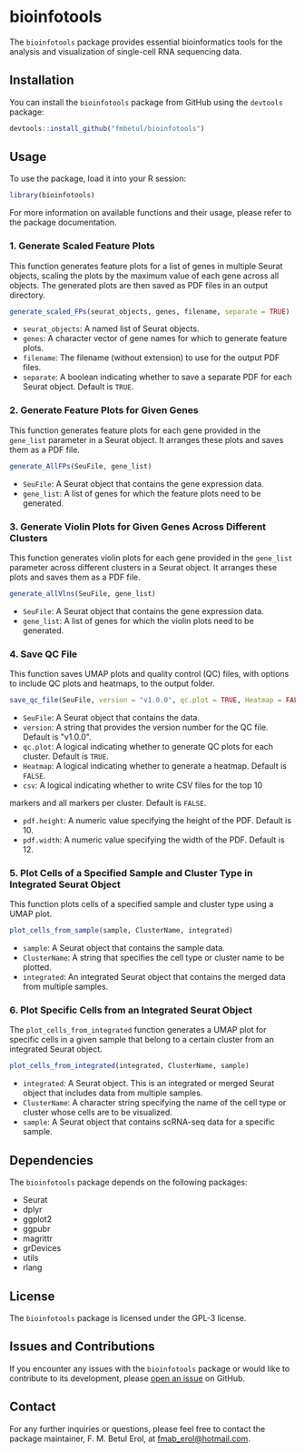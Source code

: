 # bioinfotools

The `bioinfotools` package provides essential bioinformatics tools for the analysis and visualization of single-cell RNA sequencing data.

## Installation

You can install the `bioinfotools` package from GitHub using the `devtools` package:

``` r
devtools::install_github("fmbetul/bioinfotools")
```

## Usage

To use the package, load it into your R session:

``` r
library(bioinfotools)
```

For more information on available functions and their usage, please refer to the package documentation.


### 1. Generate Scaled Feature Plots

This function generates feature plots for a list of genes in multiple Seurat objects, scaling the plots by the maximum value of each gene across all objects. The generated plots are then saved as PDF files in an output directory.

```R
generate_scaled_FPs(seurat_objects, genes, filename, separate = TRUE)
```

- `seurat_objects`: A named list of Seurat objects.
- `genes`: A character vector of gene names for which to generate feature plots.
- `filename`: The filename (without extension) to use for the output PDF files.
- `separate`: A boolean indicating whether to save a separate PDF for each Seurat object. Default is `TRUE`.


### 2. Generate Feature Plots for Given Genes

This function generates feature plots for each gene provided in the `gene_list` parameter in a Seurat object. It arranges these plots and saves them as a PDF file.

```R
generate_AllFPs(SeuFile, gene_list)
```

- `SeuFile`: A Seurat object that contains the gene expression data.
- `gene_list`: A list of genes for which the feature plots need to be generated.


### 3. Generate Violin Plots for Given Genes Across Different Clusters

This function generates violin plots for each gene provided in the `gene_list` parameter across different clusters in a Seurat object. It arranges these plots and saves them as a PDF file.

```R
generate_allVlns(SeuFile, gene_list)
```

- `SeuFile`: A Seurat object that contains the gene expression data.
- `gene_list`: A list of genes for which the violin plots need to be generated.


### 4. Save QC File

This function saves UMAP plots and quality control (QC) files, with options to include QC plots and heatmaps, to the output folder.

```R
save_qc_file(SeuFile, version = "v1.0.0", qc.plot = TRUE, Heatmap = FALSE, csv = FALSE, pdf.height = 10, pdf.width = 12)
```

- `SeuFile`: A Seurat object that contains the data.
- `version`: A string that provides the version number for the QC file. Default is "v1.0.0".
- `qc.plot`: A logical indicating whether to generate QC plots for each cluster. Default is `TRUE`.
- `Heatmap`: A logical indicating whether to generate a heatmap. Default is `FALSE`.
- `csv`: A logical indicating whether to write CSV files for the top 10

 markers and all markers per cluster. Default is `FALSE`.
- `pdf.height`: A numeric value specifying the height of the PDF. Default is 10.
- `pdf.width`: A numeric value specifying the width of the PDF. Default is 12.


### 5. Plot Cells of a Specified Sample and Cluster Type in Integrated Seurat Object

This function plots cells of a specified sample and cluster type using a UMAP plot.

```R
plot_cells_from_sample(sample, ClusterName, integrated)
```

- `sample`: A Seurat object that contains the sample data.
- `ClusterName`: A string that specifies the cell type or cluster name to be plotted.
- `integrated`: An integrated Seurat object that contains the merged data from multiple samples.


### 6. Plot Specific Cells from an Integrated Seurat Object

The `plot_cells_from_integrated` function generates a UMAP plot for specific cells in a given sample that belong to a certain cluster from an integrated Seurat object.

```R
plot_cells_from_integrated(integrated, ClusterName, sample)
```

- `integrated`: A Seurat object. This is an integrated or merged Seurat object that includes data from multiple samples.
- `ClusterName`: A character string specifying the name of the cell type or cluster whose cells are to be visualized.
- `sample`: A Seurat object that contains scRNA-seq data for a specific sample.



## Dependencies

The `bioinfotools` package depends on the following packages:

- Seurat
- dplyr
- ggplot2
- ggpubr
- magrittr
- grDevices
- utils
- rlang

## License

The `bioinfotools` package is licensed under the GPL-3 license.

## Issues and Contributions

If you encounter any issues with the `bioinfotools` package or would like to contribute to its development, please [open an issue](https://github.com/fmbetul/bioinfotools/issues) on GitHub.

## Contact

For any further inquiries or questions, please feel free to contact the package maintainer, F. M. Betul Erol, at fmab_erol@hotmail.com.
